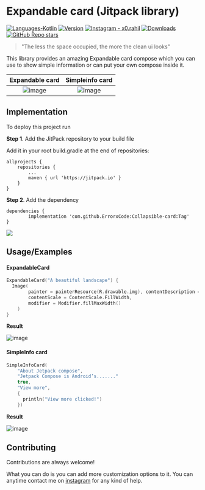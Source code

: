 
# Expandable card (Jitpack library)
<p align="left">
  <a href="#"><img alt="Languages-Kotlin" src="https://img.shields.io/badge/Language-Kotlin-1DA1F2?style=flat-square&logo=kotlin"></a>
  <a href="#"><img alt="Version" src="https://jitpack.io/v/ErrorxCode/ExpandableCard.svg"></a>
  <a href="https://www.instagram.com/x0.rahil/"><img alt="Instagram - x0.rahil" src="https://img.shields.io/badge/Instagram-x0.rahil-lightgrey"></a>
  <a href="#"><img alt="Downloads" src="https://jitpack.io/v/ErrorxCode/ExpandableCard/month.svg"></a>
  <a href="#"><img alt="GitHub Repo stars" src="https://img.shields.io/github/stars/ErrorxCode/ExpandableCard?style=social"></a>
  </p>

> "The less the space occupied, the more the clean ui looks"

This library provides an amazing Expandable card compose which you can use to show simple information or can put your own compose inside it.

Expandable card             |  Simpleinfo card
:-------------------------:|:-------------------------:
![image](https://github.com/user-attachments/assets/d3f05920-a9ad-4977-a338-c765116a2248)  |  ![image](https://github.com/user-attachments/assets/cbac2fe4-0028-4b8b-8c74-dd0e3a3786b8)



## Implementation

To deploy this project run

**Step 1**. Add the JitPack repository to your build file

Add it in your root build.gradle at the end of repositories:

	allprojects {
		repositories {
			...
			maven { url 'https://jitpack.io' }
		}
	}
**Step 2**. Add the dependency

	dependencies {
	        implementation 'com.github.ErrorxCode:Collapsible-card:Tag'
	}
[![](https://jitpack.io/v/ErrorxCode/ExpandableCard.svg)](https://jitpack.io/#ErrorxCode/ExpandableCard)


## Usage/Examples

#### ExpandableCard
```kotlin
ExpandableCard("A beautiful landscape") {  
  Image(  
        painter = painterResource(R.drawable.img), contentDescription = "",  
        contentScale = ContentScale.FillWidth,  
        modifier = Modifier.fillMaxWidth()  
    )  
}
```

**Result**

![image](https://github.com/user-attachments/assets/d3f05920-a9ad-4977-a338-c765116a2248)


#### SimpleInfo card
```kotlin
SimpleInfoCard(  
    "About Jetpack compose",  
    "Jetpack Compose is Android’s......."  
    true,  
    "View more",  
    {  
	  println("View more clicked!")  
    })
```

**Result**

![image](https://github.com/user-attachments/assets/cbac2fe4-0028-4b8b-8c74-dd0e3a3786b8)



## Contributing

Contributions are always welcome!

What you can do is you can add more customization options to it. You can anytime contact me on [instagram](https://instagram.com/x0.rahil) for any kind of help.


